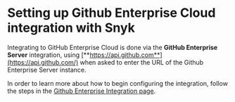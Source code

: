 # Setting up Github Enterprise Cloud integration with Snyk

Integrating to GitHub Enterprise Cloud is done via the **GitHub Enterprise Server** integration, using [**https://api.github.com**](https://api.github.com/) when asked to enter the URL of the Github Enterprise Server instance.

In order to learn more about how to begin configuring the integration, follow the steps in the [Github Enterprise Integration page](https://support.snyk.io/hc/en-us/articles/360015951318-GitHub-Enterprise-Server-Integration).

